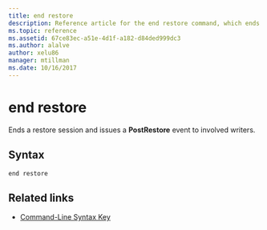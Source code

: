 ```yaml
---
title: end restore
description: Reference article for the end restore command, which ends a restore session and issues a **PostRestore** event to involved writers.
ms.topic: reference
ms.assetid: 67ce83ec-a51e-4d1f-a182-d84ded999dc3
ms.author: alalve
author: xelu86
manager: mtillman
ms.date: 10/16/2017
---
```


# end restore

Ends a restore session and issues a **PostRestore** event to involved writers.

## Syntax

```
end restore
```

## Related links

- [Command-Line Syntax Key](command-line-syntax-key.md)
